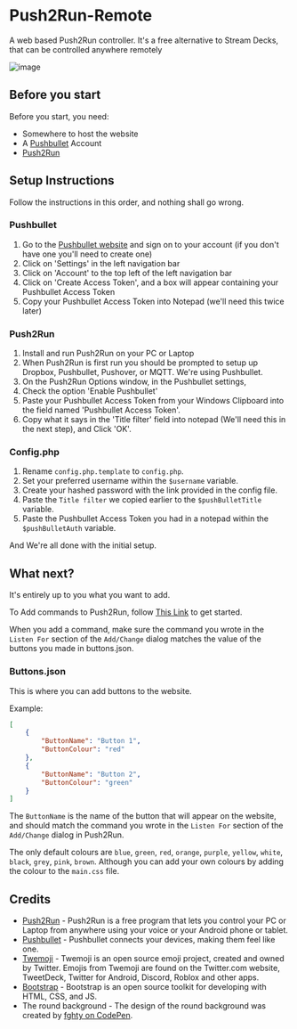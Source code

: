 # Push2Run-Remote
A web based Push2Run controller. It's a free alternative to Stream Decks, that can be controlled anywhere remotely 

![image](https://github.com/HBIDamian/Push2Run-Remote/assets/10010369/8d50d3e0-2324-4265-a2ff-d12f47d73145)

## Before you start
Before you start, you need:
- Somewhere to host the website
- A [Pushbullet](https://www.pushbullet.com/) Account
- [Push2Run](https://push2run.com/)

## Setup Instructions
Follow the instructions in this order, and nothing shall go wrong. 

### Pushbullet
1. Go to the [Pushbullet website](https://www.pushbullet.com/) and sign on to your account (if you don't have one you'll need to create one)
2. Click on 'Settings' in the left navigation bar
3. Click on 'Account' to the top left of the left navigation bar
4. Click on 'Create Access Token', and a box will appear containing your Pushbullet Access Token
5. Copy your Pushbullet Access Token into Notepad (we'll need this twice later)

### Push2Run
1. Install and run Push2Run on your PC or Laptop
2. When Push2Run is first run you should be prompted to setup up Dropbox, Pushbullet, Pushover, or MQTT. We're using Pushbullet.
3. On the Push2Run Options window, in the Pushbullet settings,
4. Check the option 'Enable Pushbullet'
5. Paste your Pushbullet Access Token from your Windows Clipboard into the field named 'Pushbullet Access Token'.
6. Copy what it says in the 'Title filter' field into notepad (We'll need this in the next step), and Click 'OK'.

### Config.php
1. Rename `config.php.template` to `config.php`.
2. Set your preferred username within the `$username` variable.
3. Create your hashed password with the link provided in the config file.
4. Paste the `Title filter` we copied earlier to the `$pushBulletTitle` variable.
5. Paste the Pushbullet Access Token you had in a notepad within the `$pushBulletAuth` variable.

And We're all done with the initial setup. 

## What next? 
It's entirely up to you what you want to add.

To Add commands to Push2Run, follow [This Link](https://push2run.com/help/help_v4.8.0.0.html) to get started. 

When you add a command, make sure the command you wrote in the `Listen For` section of the `Add/Change` dialog matches the value of the buttons you made in buttons.json. 

### Buttons.json
This is where you can add buttons to the website.

Example:
```json
[
    {
        "ButtonName": "Button 1",
        "ButtonColour": "red"
    },
    {
        "ButtonName": "Button 2",
        "ButtonColour": "green"
    }
]
```
The `ButtonName` is the name of the button that will appear on the website, and should match the command you wrote in the `Listen For` section of the `Add/Change` dialog in Push2Run.

The only default colours are `blue`, `green`, `red`, `orange`, `purple`, `yellow`, `white`, `black`, `grey`, `pink`, `brown`. Although you can add your own colours by adding the colour to the `main.css` file.

## Credits
- [Push2Run](https://push2run.com/) - Push2Run is a free program that lets you control your PC or Laptop from anywhere using your voice or your Android phone or tablet.
- [Pushbullet](https://www.pushbullet.com/) - Pushbullet connects your devices, making them feel like one.
- [Twemoji](https://twemoji.twitter.com/) - Twemoji is an open source emoji project, created and owned by Twitter. Emojis from Twemoji are found on the Twitter.com website, TweetDeck, Twitter for Android, Discord, Roblox and other apps.
- [Bootstrap](https://getbootstrap.com/) - Bootstrap is an open source toolkit for developing with HTML, CSS, and JS.
- The round background - The design of the round background was created by [fghty on CodePen](https://codepen.io/fghty/pen/PojKNEG).
